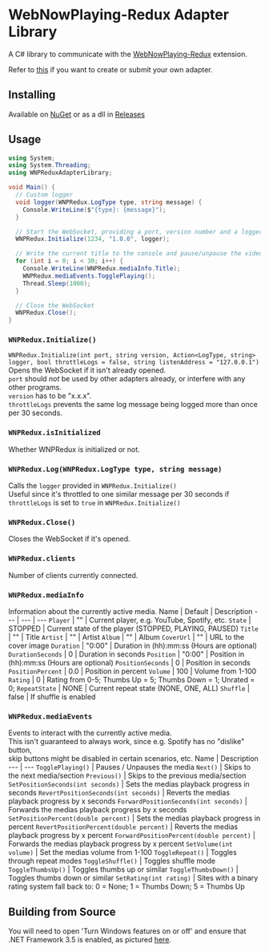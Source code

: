 # WebNowPlaying-Redux Adapter Library
A C# library to communicate with the [WebNowPlaying-Redux](https://github.com/keifufu/WebNowPlaying-Redux) extension.

Refer to [this](https://github.com/keifufu/WebNowPlaying-Redux/blob/main/CreatingAdapters.md) if you want to create or submit your own adapter.

## Installing
Available on [NuGet](https://www.nuget.org/packages/WNPRedux-Adapter-Library/) or as a dll in [Releases](https://github.com/keifufu/WNPRedux-Adapter-Library/releases)

## Usage
```C#
using System;
using System.Threading;
using WNPReduxAdapterLibrary;

void Main() {
  // Custom logger
  void logger(WNPRedux.LogType type, string message) {
    Console.WriteLine($"{type}: {message}");
  }

  // Start the WebSocket, providing a port, version number and a logger
  WNPRedux.Initialize(1234, "1.0.0", logger);

  // Write the current title to the console and pause/unpause the video for 30 seconds
  for (int i = 0; i < 30; i++) {
    Console.WriteLine(WNPRedux.mediaInfo.Title);
    WNPRedux.mediaEvents.TogglePlaying();
    Thread.Sleep(1000);
  }

  // Close the WebSocket
  WNPRedux.Close();
}
```

### `WNPRedux.Initialize()`
`WNPRedux.Initialize(int port, string version, Action<LogType, string> logger, bool throttleLogs = false, string listenAddress = "127.0.0.1")`  
Opens the WebSocket if it isn't already opened.  
`port` should _not_ be used by other adapters already, or interfere with any other programs.  
`version` has to be "x.x.x".  
`throttleLogs` prevents the same log message being logged more than once per 30 seconds.

### `WNPRedux.isInitialized`
Whether WNPRedux is initialized or not.

### `WNPRedux.Log(WNPRedux.LogType type, string message)`
Calls the `logger` provided in `WNPRedux.Initialize()`  
Useful since it's throttled to one similar message per 30 seconds if `throttleLogs` is set to `true` in `WNPRedux.Initialize()`

### `WNPRedux.Close()`
Closes the WebSocket if it's opened.

### `WNPRedux.clients`
Number of clients currently connected.  

### `WNPRedux.mediaInfo`
Information about the currently active media.
Name | Default | Description
--- | --- | ---
`Player` | "" | Current player, e.g. YouTube, Spotify, etc.
`State` | STOPPED | Current state of the player (STOPPED, PLAYING, PAUSED) 
`Title` | "" | Title
`Artist` | "" | Artist
`Album` | "" | Album
`CoverUrl` | "" | URL to the cover image
`Duration` | "0:00" | Duration in (hh):mm:ss (Hours are optional)
`DurationSeconds` | 0 | Duration in seconds
`Position` | "0:00" | Position in (hh):mm:ss (Hours are optional)
`PositionSeconds` | 0 | Position in seconds
`PositionPercent` | 0.0 | Position in percent
`Volume` | 100 | Volume from 1-100
`Rating` | 0 | Rating from 0-5; Thumbs Up = 5; Thumbs Down = 1; Unrated = 0;
`RepeatState` | NONE | Current repeat state (NONE, ONE, ALL)
`Shuffle` | false | If shuffle is enabled

### `WNPRedux.mediaEvents`
Events to interact with the currently active media.  
This isn't guaranteed to always work, since e.g. Spotify has no "dislike" button,  
skip buttons might be disabled in certain scenarios, etc.
Name  | Description
--- | ---
`TogglePlaying()` | Pauses / Unpauses the media
`Next()` | Skips to the next media/section
`Previous()` | Skips to the previous media/section
`SetPositionSeconds(int seconds)` | Sets the medias playback progress in seconds
`RevertPositionSeconds(int seconds)` | Reverts the medias playback progress by x seconds
`ForwardPositionSeconds(int seconds)` | Forwards the medias playback progress by x seconds
`SetPositionPercent(double percent)` | Sets the medias playback progress in percent
`RevertPositionPercent(double percent)` | Reverts the medias playback progress by x percent
`ForwardPositionPercent(double percent)` | Forwards the medias playback progress by x percent
`SetVolume(int volume)` | Set the medias volume from 1-100
`ToggleRepeat()` | Toggles through repeat modes
`ToggleShuffle()` | Toggles shuffle mode
`ToggleThumbsUp()` | Toggles thumbs up or similar
`ToggleThumbsDown()` | Toggles thumbs down or similar
`SetRating(int rating)` | Sites with a binary rating system fall back to: 0 = None; 1 = Thumbs Down; 5 = Thumbs Up

## Building from Source
You will need to open 'Turn Windows features on or off' and ensure that .NET Framework 3.5 is enabled, as pictured [here](https://oldimg.noonly.net/06BR2GT605.jpg).
